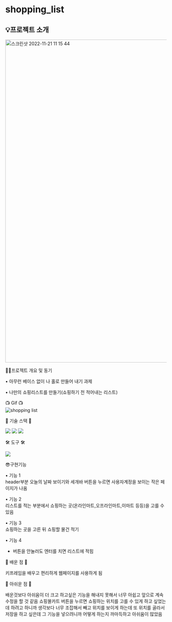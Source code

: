# shopping_list
<h2>💡프로젝트 소개</h2>
<img width="1006" alt="스크린샷 2022-11-21 11 15 44" src="https://user-images.githubusercontent.com/62044613/202946353-746b1cbe-7105-4d1a-aff9-a851daf7a501.png">

✍🏻프로젝트 개요 및 동기 

• 아무런 베이스 없이 나 홀로 만들어 내기 과제

• 나만의 쇼핑리스트를 만들기(쇼핑하기 전 적어내는 리스트)


📺 Gif 📺</br>
![shopping list](https://user-images.githubusercontent.com/62044613/202946100-d85a1228-3092-437c-9c94-bfc2a72a268f.gif)



🎀 기술 스택 🎀 

<img src="https://img.shields.io/badge/HTML5-E34F26?style=flat-square&logo=html5&logoColor=white"/> <img src="https://img.shields.io/badge/CSS3-1572B6?style=flat-square&logo=css3&logoColor=white"/> <img src="https://img.shields.io/badge/JavaScript-F7DF1E?style=flat-square&logo=javascript&logoColor=white"/> 

🛠 도구 🛠 

<img src="https://img.shields.io/badge/Visual Studio Code-007ACC?style=flat-square&logo=visualstudiocode&logoColor=white"/>

😎구현기능

• 기능 1 </br>
 header부분 오늘의 날짜 보이기와 세개바 버튼을 누르면 사용자계정을 보이는 작은 페이지가 나옴 

• 기능 2</br>
 리스트를 적는 부분에서 쇼핑하는 곳(온라인마트,오프라인마트,이마트 등등)을 고를 수 있음

• 기능 3</br>
  쇼핑하는 곳을 고른 뒤 쇼핑할 물건 적기

• 기능 4 </br>
 + 버튼을 안눌러도 엔터를 치면 리스트에 적힘


🫠 배운 점 🫠

키프레임을 배우고 편리하게 웹페이지를 사용하게 됨

🫠 아쉬운 점 🫠

배운것보다 아쉬움이 더 크고 하고싶은 기능을 해내지 못해서 너무 아쉽고 앞으로 계속 수정을 할 것 같음
쇼핑몰카트 버튼을 누르면 쇼핑하는 위치를 고를 수 있게 하고 싶었는데 하려고 하니까 생각보다 너무 조잡해서 빼고
위치를 보이게 하는데 또 위치를 골라서 저장을 하고 싶은데 그 기능을 넣으려니까 어떻게 하는지 까마득하고 아쉬움이 많았음


